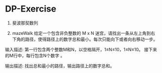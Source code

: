 # DP-Exercise
1. 斐波那契数列

2. mazeWalk
给定一个包含非负整数的 M x N 迷宫，请找出一条从左上角到右下角的路径，使得路径上的数字总和最小。每次只能向下或者向右移动一步。

输入描述:
第一行包含两个整数M和N，以空格隔开，1≤N≤10，1≤N≤10。
接下来的M行中，每行包含N个数字 。

输出描述:
找出总和最小的路径，输出路径上的数字总和。
